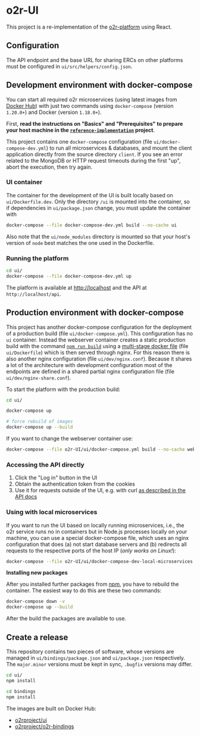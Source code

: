 # o2r-UI

This project is a re-implementation of the [o2r-platform](https://github.com/o2r-project/o2r-platform) using React.

## Configuration

The API endpoint and the base URL for sharing ERCs on other platforms must be configured in `ui/src/helpers/config.json`.

## Development environment with docker-compose

You can start all required o2r microservices (using latest images from [Docker Hub](https://hub.docker.com/r/o2rproject)) with just two commands using `docker-compose` (version `1.20.0+`) and Docker (version `1.18.0+`).

First, **read the instructions on "Basics" and "Prerequisites" to prepare your host machine in the [`reference-implementation`](https://github.com/o2r-project/reference-implementation) project**.

This project contains one `docker-compose` configuration (file `ui/docker-compose-dev.yml`) to run all microservices & databases, and mount the client application directly from the source directory `client`.
If you see an error related to the MongoDB or HTTP request timeouts during the first "up", abort the execution, then try again.

### UI container

The container for the development of the UI is built locally based on `ui/Dockerfile.dev`.
Only the directory `/ui` is mounted into the container, so if dependencies in `ui/package.json` change, you must update the container with

```bash
docker-compose --file docker-compose-dev.yml build --no-cache ui
```

Also note that the `ui/node_modules` directory is mounted so that your host's version of `node` best matches the one used in the Dockerfile.

### Running the platform

```bash
cd ui/
docker-compose --file docker-compose-dev.yml up
```

The platform is available at [http://localhost](http://localhost) and the API at `http://localhost/api`.

## Production environment with docker-compose

This project has another docker-compose configuration for the deployment of a production build (file `ui/docker-compose.yml`).
This configuration has no `ui` container. Instead the webserver container creates a static production build with the command [`npm run build`](https://create-react-app.dev/docs/available-scripts/) using a [multi-stage docker file](https://docs.docker.com/develop/develop-images/multistage-build/) (file `ui/Dockerfile`) which is then served through nginx.
For this reason there is also another nginx configuration (file `ui/dev/nginx.conf`).
Because it shares a lot of the architecture with development configuration most of the endpoints are defined in a shared partial nginx configuration file (file `ui/dev/nginx-share.conf`).

To start the platform with the production build:

```bash
cd ui/

docker-compose up 

# force rebuild of images
docker-compose up --build
```

If you want to change the webserver container use:

```bash
docker-compose --file o2r-UI/ui/docker-compose.yml build --no-cache webserver
```

### Accessing the API directly

1. Click the "Log in" button in the UI
1. Obtain the authentication token from the cookies
1. Use it for requests outside of the UI, e.g. with curl [as described in the API docs](https://o2r.info/api/user/#client-authentication)

### Using with local microservices

If you want to run the UI based on locally running microservices, i.e., the o2r service runs no in containers but in Node.js processes locally on your machine, you can use a special docker-compose file, which uses an nginx configuration that does (a) not start database servers  and (b) redirects all requests to the respective ports of the host IP (_only works on Linux!_):

```bash
docker-compose --file o2r-UI/ui/docker-compose-dev-local-microservices.yml up
```

**Installing new packages**

After you installed further packages from [npm](https://www.npmjs.com/), you have to rebuild the container. 
The easiest way to do this are these two commands:
```bash
docker-compose down -v
docker-compose up --build
```
After the build the packages are available to use.

## Create a release

This repository contains two pieces of software, whose versions are managed in `ui/bindings/package.json` and `ui/package.json` respectively.
The `major.minor` versions must be kept in sync, `.bugfix` versions may differ.

```bash
cd ui/
npm install

cd bindings
npm install
```

The images are built on Docker Hub:

- [o2rproject/ui](https://hub.docker.com/r/o2rproject/ui)
- [o2rproject/o2r-bindings](https://hub.docker.com/r/o2rproject/o2r-bindings)
